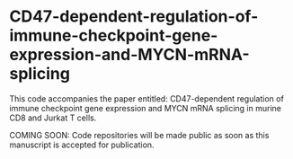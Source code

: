# CD47-dependent-regulation-of-immune-checkpoint-gene-expression-and-MYCN-mRNA-splicing
This code accompanies the paper entitled: CD47-dependent regulation of immune checkpoint gene expression and MYCN mRNA splicing in murine CD8 and Jurkat T cells.

COMING SOON: Code repositories will be made public as soon as this manuscript is accepted for publication.
